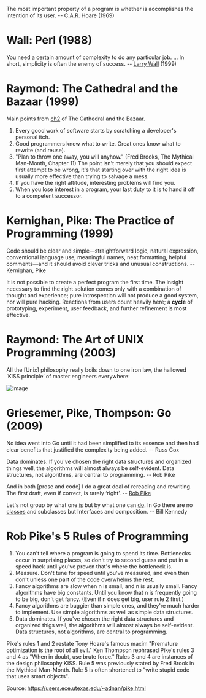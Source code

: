 The most important property of a program is whether is accomplishes the intention of its user. -- C.A.R. Hoare (1969)

# Wall: Perl (1988)

You need a certain amount of complexity to do any particular job. ... In short, simplicity is often the enemy of success. -- [Larry Wall](https://www.oreilly.com/openbook/opensources/book/larry.html) (1999)

# Raymond: The Cathedral and the Bazaar (1999)

Main points from [ch2](http://www.catb.org/~esr/writings/cathedral-bazaar/cathedral-bazaar/ar01s02.html) of The Cathedral and the Bazaar.

1. Every good work of software starts by scratching a developer's personal itch.
2. Good programmers know what to write. Great ones know what to rewrite (and reuse).
3. "Plan to throw one away, you will anyhow." (Fred Brooks, The Mythical Man-Month, Chapter 11)
The point isn't merely that you should expect first attempt to be wrong, it's that starting over with the right idea is usually more effective than trying to salvage a mess.
5. If you have the right attitude, interesting problems will find you.
6. When you lose interest in a program, your last duty to it is to hand it off to a competent successor.

# Kernighan, Pike: The Practice of Programming (1999)

Code should be clear and simple—straightforward logic, natural expression, conventional language use, meaningful names, neat formatting, helpful comments—and it should avoid clever tricks and unusual constructions. -- Kernighan, Pike

It is not possible to create a perfect program the first time. The insight necessary to find the right solution comes only with a combination of thought and experience; pure introspection will not produce a good system, nor will pure hacking. Reactions from users count heavily here; a **cycle** of prototyping, experiment, user feedback, and further refinement is most effective.

# Raymond: The Art of UNIX Programming (2003)

All the [Unix] philosophy really boils down to one iron law, the hallowed ’KISS principle’ of master engineers everywhere:

![image](https://user-images.githubusercontent.com/1047259/149891682-0e0e2633-2ea7-4862-ae9d-106f99493bb8.png)

# Griesemer, Pike, Thompson: Go (2009)

No idea went into Go until it had been simplified to its essence and then had clear benefits that justified the complexity being added. -- Russ Cox

Data dominates. If you've chosen the right data structures and organized things well, the algorithms will almost always be self-evident. Data structures, not algorithms, are central to programming. -- Rob Pike

And in both [prose and code] I do a great deal of rereading and rewriting. The first draft, even if correct, is rarely ‘right’. -- [Rob Pike](https://www.red-gate.com/simple-talk/opinion/geek-of-the-week/rob-pike-geek-of-the-week/)

Let's not group by what one [is](https://github.com/ardanlabs/gotraining-studyguide/blob/master/go/design/grouping_types_1.go) but by what one can [do](https://github.com/ardanlabs/gotraining-studyguide/blob/master/go/design/grouping_types_2.go). In Go there are no [classes](https://github.com/jreisinger?tab=repositories&q=animal) and subclasses but Interfaces and composition. -- Bill Kennedy

# Rob Pike's 5 Rules of Programming

1. You can't tell where a program is going to spend its time. Bottlenecks occur in surprising places, so don't try to second guess and put in a speed hack until you've proven that's where the bottleneck is.
2. Measure. Don't tune for speed until you've measured, and even then don't unless one part of the code overwhelms the rest.
3. Fancy algorithms are slow when n is small, and n is usually small. Fancy algorithms have big constants. Until you know that n is frequently going to be big, don't get fancy. (Even if n does get big, user rule 2 first.)
4. Fancy algorithms are buggier than simple ones, and they're much harder to implement. Use simple algorithms as well as simple data structures.
5. Data dominates. If you've chosen the right data structures and organized thigs well, the algorithms will almost always be self-evident. Data structures, not algorithms, are central to programming.

Pike's rules 1 and 2 restate Tony Hoare's famous maxim "Premature optimization is the root of all evil." Ken Thompson rephrased Pike's rules 3 and 4 as "When in doubt, use brute force." Rules 3 and 4 are instances of the design philosophy KISS. Rule 5 was previously stated by Fred Brook in the Mythical Man-Month. Rule 5 is often shortened to "write stupid code that uses smart objects".

Source: https://users.ece.utexas.edu/~adnan/pike.html
